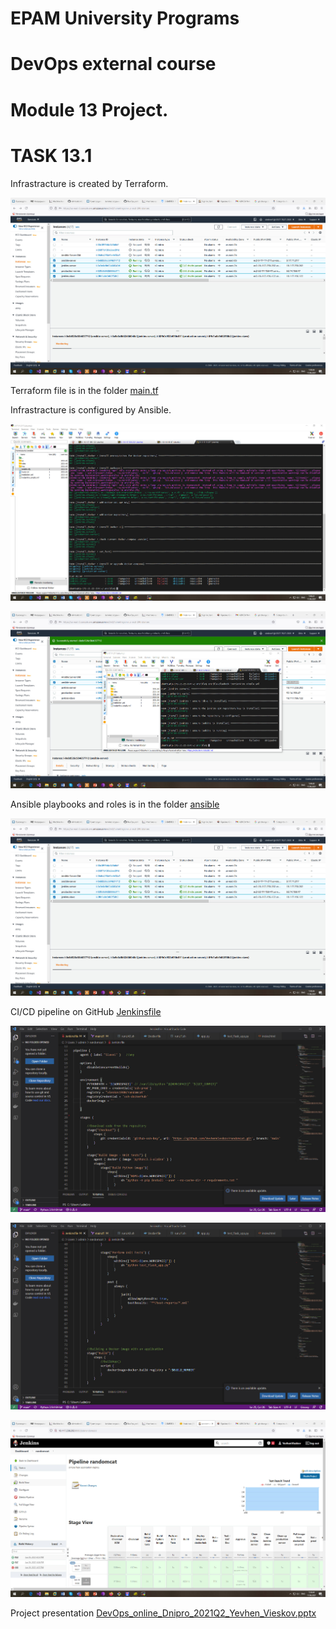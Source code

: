 # EPAM University Programs

# DevOps external course

# Module 13   Project.

# TASK 13.1

Infrastracture is created by Terraform.

![alt infrastructure.jpg](infrastructure.jpg)

Terraform  file is in the folder [main.tf](./terraform/main.tf)


Infrastracture is configured by Ansible.

![alt ansible_docker.jpg](ansible_docker.jpg)

![alt ansible_jenkins.jpg](ansible_jenkins.jpg)


Ansible playbooks and roles is in the folder [ansible](./ansible)

![alt infrastructure.jpg](infrastructure.jpg)

CI/CD pipeline on GitHub [Jenkinsfile](https://github.com/YevhenVieskov/randomcat/blob/main/Jenkinsfile)

![alt pipeline1.jpg](pipeline1.jpg)

![alt pipeline2.jpg](pipeline2.jpg)

![alt pipeline_randomcat.jpg](pipeline_randomcat.jpg)

Project presentation  [DevOps_online_Dnipro_2021Q2_Yevhen_Vieskov.pptx](./DevOps_online_Dnipro_2021Q2_Yevhen_Vieskov.pptx)

